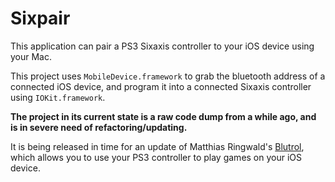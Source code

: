 # Sixpair

This application can pair a PS3 Sixaxis controller to your iOS device using your Mac.

This project uses `MobileDevice.framework` to grab the bluetooth address of a connected iOS device, and program it into a connected Sixaxis controller using `IOKit.framework`.

**The project in its current state is a raw code dump from a while ago, and is in severe need of refactoring/updating.**

It is being released in time for an update of Matthias Ringwald's [Blutrol](http://www.icontrolpad.com/blutrol/), which allows you to use your PS3 controller to play games on your iOS device.
